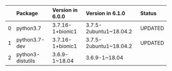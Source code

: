 <!-- markdown-link-check-disable -->

|    | Package           | Version in 6.0.0   | Version in 6.1.0       | Status   |
|---:|:------------------|:-------------------|:-----------------------|:---------|
|  0 | python3.7         | 3.7.16-1+bionic1   | 3.7.5-2ubuntu1~18.04.2 | UPDATED  |
|  1 | python3.7-dev     | 3.7.16-1+bionic1   | 3.7.5-2ubuntu1~18.04.2 | UPDATED  |
|  2 | python3-distutils | 3.6.9-1~18.04      | 3.6.9-1~18.04          |          |